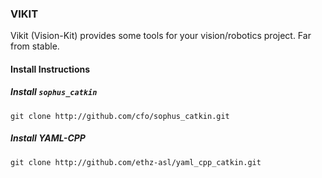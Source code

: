 ### VIKIT

Vikit (Vision-Kit) provides some tools for your vision/robotics project.
Far from stable.

#### Install Instructions

##### Install `sophus_catkin`

    git clone http://github.com/cfo/sophus_catkin.git

##### Install YAML-CPP

    git clone http://github.com/ethz-asl/yaml_cpp_catkin.git
